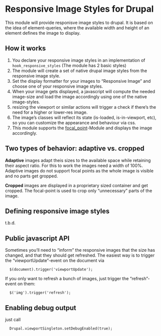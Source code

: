# Responsive Image Styles for Drupal

This module will provide responisve image styles to drupal. It is based on the idea of element-queries, where the available width and height of an element defines the image to display.

## How it works
1. You declare your responsive image styles in an implementation of `hook_responsive_styles` (The module has 2 basic styles)
2. The module will create a set of native drupal image styles from the responsive image style.
3. Set the display formatter for your images to “Responsive Image” and choose one of your responsive image styles.
4. When your image gets displayed, a javascript will compute the needed image-size and load the image accordingly using one of the native image-styles.
5. resizing the viewport or similar actions will trigger a check if there’s the need for a higher or lower-res image.
6. The image’s classes will reflect its state (is-loaded, is-in-viewport, etc), so you can customize the appearance and behaviour via css.
7. This module supports the [focal_point](http://drupal.org/project/focal_point)-Module and displays the image accordingly.

## Two types of behavior: adaptive vs. cropped

**Adaptive** images adapt theis sizes to the available space while retaining their aspect ratio. For this to work the images need a width of 100%. Adaptive images do not support focal points as the whole image is visible and no parts get gropped.

**Cropped** images are displayed in a proprietary sized container and get cropped. The focal-point is used to crop only “unnecessary” parts of the image.

## Defining responsive image styles

t.b.d.

## Public javascript API

Sometimes you’ll need to “inform” the responsive images that the size has changed, and that they should get refreshed. The easiest way is to trigger the “viewportUpdate”-event on the document via

```
  $(document).trigger('viewportUpdate');
```

If you only want to refresh a bunch of images, just trigger the “refresh”-event on them:

```
  $('img').trigger('refresh');
```


## Enabling debug output

just call 
```
  Drupal.viewportSingleton.setDebugEnabled(true);
```


